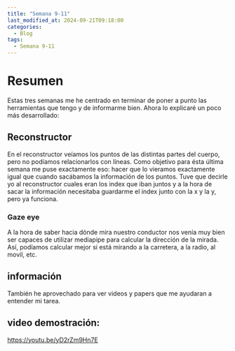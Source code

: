 ```yaml
---
title: "Semana 9-11"
last_modified_at: 2024-09-21T09:18:00
categories:
  - Blog
tags:
  - Semana 9-11
---
```


# Resumen

Estas tres semanas me he centrado en terminar de poner a punto las herramientas
que tengo y de informarme bien. Ahora lo explicaré un poco más desarrollado:

## Reconstructor

En el reconstructor veíamos los puntos de las distintas partes del cuerpo, pero no podíamos 
relacionarlos con líneas. Como objetivo para ésta última semana me puse exactamente eso:
hacer que lo vieramos exactamente igual que cuando sacábamos la información de los puntos.
Tuve que decirle yo al reconstructor cuales eran los index que iban juntos y a la hora de sacar
la información necesitaba guardarme el index junto con la x y la y, pero ya funciona.

### Gaze eye

A la hora de saber hacia dónde mira nuestro conductor nos venía muy bien ser capaces de utilizar
mediapipe para calcular la dirección de la mirada. Así, podíamos calcular mejor si está mirando a 
la carretera, a la radio, al movil, etc.

## información

También he aprovechado para ver videos y papers que me ayudaran a entender mi tarea.

## video demostración:

https://youtu.be/yD2rZm9Hn7E
